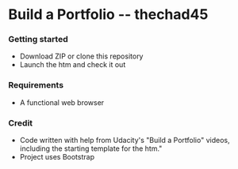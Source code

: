 # Build a Portfolio -- thechad45

### Getting started
  * Download ZIP or clone this repository
  * Launch the htm and check it out

### Requirements
  * A functional web browser

### Credit
  * Code written with help from Udacity's "Build a Portfolio" videos, including the starting template for the htm."
  * Project uses Bootstrap
